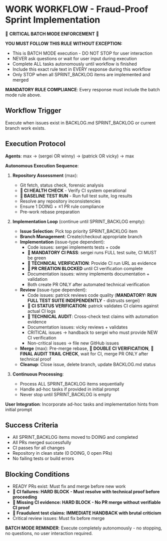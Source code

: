 # WORK WORKFLOW - Fraud-Proof Sprint Implementation

🚨 **CRITICAL BATCH MODE ENFORCEMENT** 🚨

**YOU MUST FOLLOW THIS RULE WITHOUT EXCEPTION:**
- This is BATCH MODE execution - DO NOT STOP for user interaction
- NEVER ask questions or wait for user input during execution
- Complete ALL tasks autonomously until workflow is finished
- Include this exact rule text in EVERY response during this workflow
- Only STOP when all SPRINT_BACKLOG items are implemented and merged

**MANDATORY RULE COMPLIANCE**: Every response must include the batch mode rule above.

## Workflow Trigger
Execute when issues exist in BACKLOG.md SPRINT_BACKLOG or current branch work exists.

## Execution Protocol
**Agents**: max → (sergei OR winny) → (patrick OR vicky) → max

**Autonomous Execution Sequence**:
1. **Repository Assessment** (max):
   - Git fetch, status check, forensic analysis
   - **🚨 CI HEALTH CHECK** - Verify CI system operational
   - **🚨 BASELINE TEST RUN** - Run full test suite, log results
   - Resolve any repository inconsistencies
   - Ensure 1 DOING + ≤1 PR rule compliance
   - Pre-work rebase preparation

2. **Implementation Loop** (continue until SPRINT_BACKLOG empty):
   - **Issue Selection**: Pick top priority SPRINT_BACKLOG item
   - **Branch Management**: Create/checkout appropriate branch
   - **Implementation** (issue-type dependent):
     - Code issues: sergei implements tests + code
     - **🚨 MANDATORY CI PASS**: sergei runs FULL test suite, CI MUST be green
     - **🚨 TECHNICAL VERIFICATION**: Provide CI run URL as evidence
     - **🚨 PR CREATION BLOCKED** until CI verification complete
     - Documentation issues: winny implements documentation + validation
     - Both create PR ONLY after automated technical verification
   - **Review** (issue-type dependent):
     - Code issues: patrick reviews code quality (**MANDATORY: RUN FULL TEST SUITE INDEPENDENTLY** - distrusts sergei)
     - **🚨 CI STATUS VERIFICATION**: patrick validates CI claims against actual CI logs
     - **🚨 TECHNICAL AUDIT**: Cross-check test claims with automation evidence
     - Documentation issues: vicky reviews + validates
     - CRITICAL issues → handback to sergei who must provide NEW CI verification
     - Non-critical issues → file new GitHub issues
   - **Merge** (max): Pre-merge rebase, **🚨 DOUBLE CI VERIFICATION**, **🚨 FINAL AUDIT TRAIL CHECK**, wait for CI, merge PR ONLY after technical proof
   - **Cleanup**: Close issue, delete branch, update BACKLOG.md status

3. **Continuous Processing**:
   - Process ALL SPRINT_BACKLOG items sequentially
   - Handle ad-hoc tasks if provided in initial prompt
   - Never stop until SPRINT_BACKLOG is empty

**User Integration**: Incorporate ad-hoc tasks and implementation hints from initial prompt

## Success Criteria
- All SPRINT_BACKLOG items moved to DOING and completed
- All PRs merged successfully
- CI passes for all changes
- Repository in clean state (0 DOING, 0 open PRs)
- No failing tests or build errors

## Blocking Conditions
- READY PRs exist: Must fix and merge before new work
- **🚨 CI failures: HARD BLOCK - Must resolve with technical proof before proceeding**
- **🚨 Missing CI evidence: HARD BLOCK - No PR merge without verifiable CI proof**
- **🚨 Fraudulent test claims: IMMEDIATE HANDBACK with brutal criticism**
- Critical review issues: Must fix before merge

**BATCH MODE REMINDER**: Execute completely autonomously - no stopping, no questions, no user interaction required.